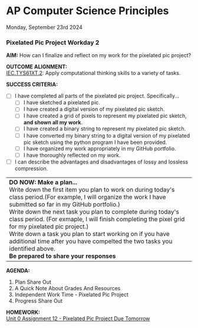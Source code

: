 # AP Computer Science Principles
Monday, September 23rd 2024

### Pixelated Pic Project Workday 2

**AIM:** How can I finalize and reflect on my work for the pixelated pic project?

**OUTCOME ALIGNMENT:**
<br><ins>IEC.TYS61XT.2</ins>: Apply computational thinking skills to a variety of tasks.

**SUCCESS CRITERIA:**
- [ ] I have completed all parts of the pixelated pic project.  Specifically...
    - [ ] I have sketched a pixelated pic.
    - [ ] I have created a digital version of my pixelated pic sketch.
    - [ ] I have created a grid of pixels to represent my pixelated pic sketch, **and shown all my work**.
    - [ ] I have created a binary string to represent my pixelated pic sketch.
    - [ ] I have converted my binary string to a digital version of my pixelated pic sketch using the python program I have been provided.
    - [ ] I have organized my work appropriately in my GitHub portfolio.
    - [ ] I have thoroughly reflected on my work.
- [ ] I can describe the advantages and disadvantages of lossy and lossless compression.

<table>
  <tr>
    <td><b>DO NOW: Make a plan...</b><br>
    Write down the first item you plan to work on during today's class period.(For example, I will organize the work I have submitted so far in my GitHub portfolio.)<br> 
    Write down the next task you plan to complete during today's class period. (For exmaple, I will finish completing the pixel grid for my pixelated pic project.)<br>
    Write down a task you plan to start working on if you have additional time after you have compelted the two tasks you identified above.<br>
    <b>Be prepared to share your responses</b>
  </tr>
</table>

**AGENDA:**

1. Plan Share Out
2. A Quick Note About Grades And Resources
3. Independent Work Time - Pixelated Pic Project
7. Progress Share Out


**HOMEWORK:** <br>
[Unit 0 Assignment 12 - Pixelated Pic Project Due Tomorrow](https://github.com/MrJSwotinsky/AP_Computer_Science_Principles/blob/main/Unit_0_Digital_Information/Projects/Pixelated_Pic_Project/%20Pixelated_Pic_Project_Due_Tue_Sept_26.md)
